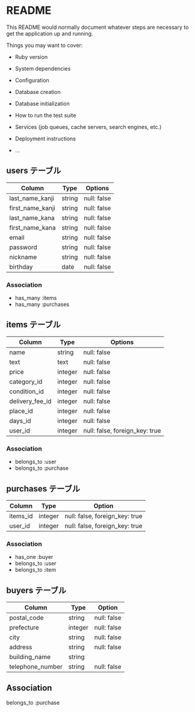 # README

This README would normally document whatever steps are necessary to get the
application up and running.

Things you may want to cover:

* Ruby version

* System dependencies

* Configuration

* Database creation

* Database initialization

* How to run the test suite

* Services (job queues, cache servers, search engines, etc.)

* Deployment instructions

* ...

## users テーブル

| Column           | Type    | Options     |
| ---------------- | ------- | ----------- |
| last_name_kanji  | string  | null: false | 
| first_name_kanji | string  | null: false | 
| last_name_kana   | string  | null: false |
| first_name_kana  | string  | null: false |
| email            | string  | null: false |
| password         | string  | null: false |
| nickname         | string  | null: false |
| birthday         | date    | null: false |

### Association
- has_many :items
- has_many :purchases


## items テーブル
| Column          | Type       | Options                        |
| --------------- | ---------  | ------------------------------ |
| name            | string     | null: false                    | 
| text            | text       | null: false                    |
| price           | integer    | null: false                    |
| category_id     | integer    | null: false                    |
| condition_id    | integer    | null: false                    |
| delivery_fee_id | integer    | null: false                    |
| place_id        | integer    | null: false                    |
| days_id         | integer    | null: false                    |
| user_id         | integer    | null: false, foreign_key: true |

### Association
- belongs_to :user
- belongs_to :purchase

## purchases テーブル
| Column           | Type       | Option                         |
| ---------------- | ---------- | ------------------------------ |
| items_id         | integer    | null: false, foreign_key: true |
| user_id          | integer    | null: false, foreign_key: true |

### Association
- has_one :buyer
- belongs_to :user
- belongs_to :item

## buyers テーブル
| Column           | Type       | Option      |
| ---------------- | ---------- | ----------- |
| postal_code      | string     | null: false |
| prefecture       | integer    | null: false |
| city             | string     | null: false |
| address          | string     | null: false |
| building_name    | string     |             |
| telephone_number | string     | null: false |

## Association
belongs_to :purchase